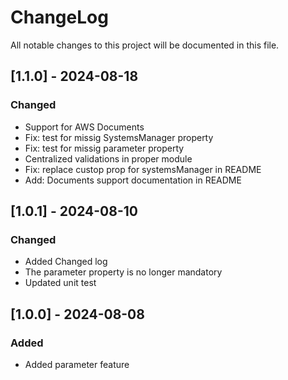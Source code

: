# ChangeLog
All notable changes to this project will be documented in this file.

## [1.1.0] - 2024-08-18

### Changed
- Support for AWS Documents
- Fix: test for missig SystemsManager property
- Fix: test for missig parameter property
- Centralized validations in proper module
- Fix: replace custop prop for systemsManager in README
- Add: Documents support documentation in README

## [1.0.1] - 2024-08-10

### Changed
- Added Changed log
- The parameter property is no longer mandatory
- Updated unit test

## [1.0.0] - 2024-08-08

### Added
- Added parameter feature 